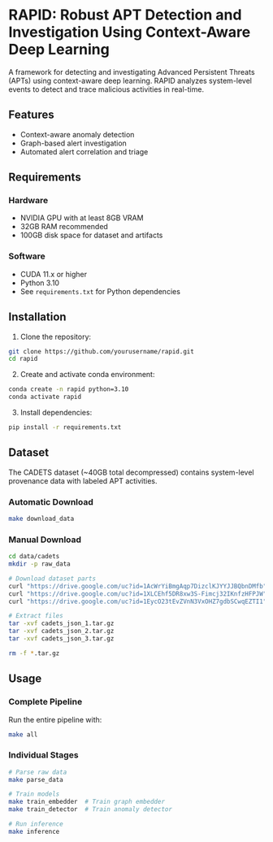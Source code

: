 # RAPID: Robust APT Detection and Investigation Using Context-Aware Deep Learning

A framework for detecting and investigating Advanced Persistent Threats (APTs) using context-aware deep learning. RAPID analyzes system-level events to detect and trace malicious activities in real-time.

## Features

- Context-aware anomaly detection
- Graph-based alert investigation
- Automated alert correlation and triage

## Requirements

### Hardware
- NVIDIA GPU with at least 8GB VRAM
- 32GB RAM recommended
- 100GB disk space for dataset and artifacts

### Software
- CUDA 11.x or higher
- Python 3.10
- See `requirements.txt` for Python dependencies

## Installation

1. Clone the repository:
```bash
git clone https://github.com/yourusername/rapid.git
cd rapid
```

2. Create and activate conda environment:
```bash
conda create -n rapid python=3.10
conda activate rapid
```

3. Install dependencies:
```bash
pip install -r requirements.txt
```

## Dataset

The CADETS dataset (~40GB total decompressed) contains system-level provenance data with labeled APT activities.

### Automatic Download
```bash
make download_data
```

### Manual Download
```bash
cd data/cadets
mkdir -p raw_data

# Download dataset parts
curl "https://drive.google.com/uc?id=1AcWrYiBmgAqp7DizclKJYYJJBQbnDMfb" -o cadets_json_1.tar.gz
curl "https://drive.google.com/uc?id=1XLCEhf5DR8xw3S-Fimcj32IKnfzHFPJW" -o cadets_json_2.tar.gz
curl "https://drive.google.com/uc?id=1EycO23tEvZVnN3VxOHZ7gdbSCwqEZTI1" -o cadets_json_3.tar.gz

# Extract files
tar -xvf cadets_json_1.tar.gz
tar -xvf cadets_json_2.tar.gz
tar -xvf cadets_json_3.tar.gz

rm -f *.tar.gz
```

## Usage

### Complete Pipeline
Run the entire pipeline with:
```bash
make all
```

### Individual Stages
```bash
# Parse raw data
make parse_data

# Train models
make train_embedder  # Train graph embedder
make train_detector  # Train anomaly detector

# Run inference
make inference


